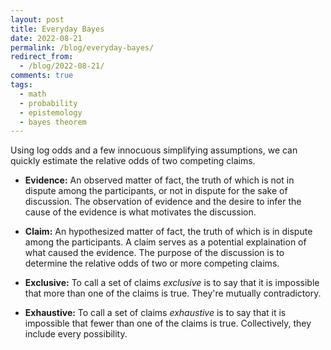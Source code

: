 ```yaml
---
layout: post
title: Everyday Bayes
date: 2022-08-21
permalink: /blog/everyday-bayes/
redirect_from:
  - /blog/2022-08-21/
comments: true
tags:
  - math
  - probability
  - epistemology
  - bayes theorem
---
```


Using log odds and a few innocuous simplifying assumptions, we can quickly estimate the relative odds of two competing claims.

<!--break-->

- **Evidence:**
  An observed matter of fact, the truth of which is not in dispute among the participants, or not in dispute for the sake of discussion.
  The observation of evidence and the desire to infer the cause of the evidence is what motivates the discussion.

- **Claim:**
  An hypothesized matter of fact, the truth of which is in dispute among the participants.
  A claim serves as a potential explaination of what caused the evidence.
  The purpose of the discussion is to determine the relative odds of two or more competing claims.

- **Exclusive:**
  To call a set of claims _exclusive_ is to say that it is impossible that more than one of the claims is true.
  They're mutually contradictory.

- **Exhaustive:**
  To call a set of claims _exhaustive_ is to say that it is impossible that fewer than one of the claims is true.
  Collectively, they include every possibility.


